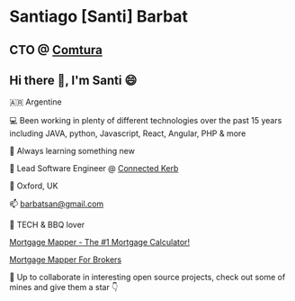 # Santiago [Santi] Barbat

## CTO @ [Comtura](https://comtura.ai)

## Hi there 👋, I'm Santi :smile:

🇦🇷 Argentine

💻 Been working in plenty of different technologies over the past 15 years including JAVA, python, Javascript, React, Angular, PHP & more

📖 Always learning something new

💼 Lead Software Engineer @ [Connected Kerb](https://connectedkerb.com)

📍 Oxford, UK

📫 [barbatsan@gmail.com](mailto:barbatsan@gmail.com)

🍖 TECH & BBQ lover


[Mortgage Mapper - The #1 Mortgage Calculator!](https://mortgagemapper.com)

[Mortgage Mapper For Brokers](https://broker.mortgagemapper.com)


🚀 Up to collaborate in interesting open source projects, check out some of mines and give them a star 👇



<!--
**sbarbat/sbarbat** is a ✨ _special_ ✨ repository because its `README.md` (this file) appears on your GitHub profile.

Here are some ideas to get you started:

- 🔭 I’m currently working on ...
- 🌱 I’m currently learning ...
- 👯 I’m looking to collaborate on ...
- 🤔 I’m looking for help with ...
- 💬 Ask me about ...
- 📫 How to reach me: ...
- 😄 Pronouns: ...
- ⚡ Fun fact: ...
-->

